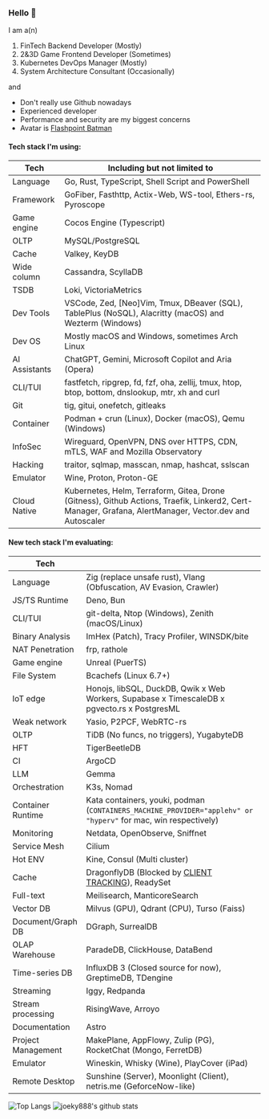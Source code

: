 ### Hello 👋

I am a(n)

1. FinTech Backend Developer (Mostly)
2. 2&3D Game Frontend Developer (Sometimes)
3. Kubernetes DevOps Manager (Mostly)
4. System Architecture Consultant (Occasionally)

and

- Don't really use Github nowadays
- Experienced developer
- Performance and security are my biggest concerns
- Avatar is [Flashpoint Batman](<https://vsbattles.fandom.com/wiki/Batman_(Thomas_Wayne)>)

#### Tech stack I'm using:

| Tech          | Including but not limited to                                                                                                                           |
| ------------- | ------------------------------------------------------------------------------------------------------------------------------------------------------ |
| Language      | Go, Rust, TypeScript, Shell Script and PowerShell                                                                                                      |
| Framework     | GoFiber, Fasthttp, Actix-Web, WS-tool, Ethers-rs, Pyroscope                                                                                            |
| Game engine   | Cocos Engine (Typescript)                                                                                                                              |
| OLTP          | MySQL/PostgreSQL                                                                                                                                       |
| Cache         | Valkey, KeyDB                                                                                                                                          |
| Wide column   | Cassandra, ScyllaDB                                                                                                                                    |
| TSDB          | Loki, VictoriaMetrics                                                                                                                                  |
| Dev Tools     | VSCode, Zed, [Neo]Vim, Tmux, DBeaver (SQL), TablePlus (NoSQL), Alacritty (macOS) and Wezterm (Windows)                                                 |
| Dev OS        | Mostly macOS and Windows, sometimes Arch Linux                                                                                                         |
| AI Assistants | ChatGPT, Gemini, Microsoft Copilot and Aria (Opera)                                                                                                    |
| CLI/TUI       | fastfetch, ripgrep, fd, fzf, oha, zellij, tmux, htop, btop, bottom, dnslookup, mtr, xh and curl                                                        |
| Git           | tig, gitui, onefetch, gitleaks                                                                                                                         |
| Container     | Podman + crun (Linux), Docker (macOS), Qemu (Windows)                                                                                                  |
| InfoSec       | Wireguard, OpenVPN, DNS over HTTPS, CDN, mTLS, WAF and Mozilla Observatory                                                                             |
| Hacking       | traitor, sqlmap, masscan, nmap, hashcat, sslscan                                                                                                       |
| Emulator      | Wine, Proton, Proton-GE                                                                                                                                |
| Cloud Native  | Kubernetes, Helm, Terraform, Gitea, Drone (Gitness), Github Actions, Traefik, Linkerd2, Cert-Manager, Grafana, AlertManager, Vector.dev and Autoscaler |

#### New tech stack I'm evaluating:

| Tech               |                                                                                                                       |
| ------------------ | --------------------------------------------------------------------------------------------------------------------- |
| Language           | Zig (replace unsafe rust), Vlang (Obfuscation, AV Evasion, Crawler)                                                   |
| JS/TS Runtime      | Deno, Bun                                                                                                             |
| CLI/TUI            | git-delta, Ntop (Windows), Zenith (macOS/Linux)                                                                       |
| Binary Analysis    | ImHex (Patch), Tracy Profiler, WINSDK/bite                                                                            |
| NAT Penetration    | frp, rathole                                                                                                          |
| Game engine        | Unreal (PuerTS)                                                                                                       |
| File System        | Bcachefs (Linux 6.7+)                                                                                                 |
| IoT edge           | Honojs, libSQL, DuckDB, Qwik x Web Workers, Supabase x TimescaleDB x pgvecto.rs x PostgresML                          |
| Weak network       | Yasio, P2PCF, WebRTC-rs                                                                                               |
| OLTP               | TiDB (No funcs, no triggers), YugabyteDB                                                                              |
| HFT                | TigerBeetleDB                                                                                                         |
| CI                 | ArgoCD                                                                                                                |
| LLM                | Gemma                                                                                                                 |
| Orchestration      | K3s, Nomad                                                                                                            |
| Container Runtime  | Kata containers, youki, podman (`CONTAINERS_MACHINE_PROVIDER="applehv" or "hyperv"` for mac, win respectively)        |
| Monitoring         | Netdata, OpenObserve, Sniffnet                                                                                        |
| Service Mesh       | Cilium                                                                                                                |
| Hot ENV            | Kine, Consul (Multi cluster)                                                                                          |
| Cache              | DragonflyDB (Blocked by [CLIENT TRACKING](https://www.dragonflydb.io/docs/command-reference/compatibility)), ReadySet |
| Full-text          | Meilisearch, ManticoreSearch                                                                                          |
| Vector DB          | Milvus (GPU), Qdrant (CPU), Turso (Faiss)                                                                             |
| Document/Graph DB  | DGraph, SurrealDB                                                                                                     |
| OLAP Warehouse     | ParadeDB, ClickHouse, DataBend                                                                                        |
| Time-series DB     | InfluxDB 3 (Closed source for now), GreptimeDB, TDengine                                                              |
| Streaming          | Iggy, Redpanda                                                                                                        |
| Stream processing  | RisingWave, Arroyo                                                                                                    |
| Documentation      | Astro                                                                                                                 |
| Project Management | MakePlane, AppFlowy, Zulip (PG), RocketChat (Mongo, FerretDB)                                                         |
| Emulator           | Wineskin, Whisky (Wine), PlayCover (iPad)                                                                             |
| Remote Desktop     | Sunshine (Server), Moonlight (Client), netris.me (GeforceNow-like)                                                    |

![Top Langs](https://github-readme-stats.vercel.app/api/top-langs/?username=joeky888&hide=html&theme=dark)
![joeky888's github stats](https://github-readme-stats.vercel.app/api?username=joeky888&show_icons=true&count_private=true&line_height=40&theme=synthwave)
